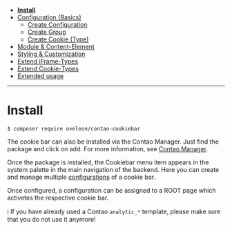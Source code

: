 - [**Install**](INSTALL.md)
- [Configuration (Basics)](BASICS.md)
    - [Create Configuration](CONFIGURATION.md)
    - [Create Group](GROUP.md)
    - [Create Cookie (Type)](COOKIE.md)
- [Module & Content-Element](MOD_CE.md)
- [Styling & Customization](CUSTOMIZATION.md)
- [Extend iFrame-Types](EXTEND_IFRAME.md)
- [Extend Cookie-Types](EXTEND_TYPE.md)
- [Extended usage](EXTENDED_USAGE.md)

---

# Install
```
$ composer require oveleon/contao-cookiebar
```

The cookie bar can also be installed via the Contao Manager. Just find the package and click on add. For more information, see [Contao Manager](https://docs.contao.org/manual/en/installation/install-extensions/).

Once the package is installed, the Cookiebar menu item appears in the system palette in the main navigation of the backend. Here you can create and manage multiple [configurations](CONFIGURATION.md) of a cookie bar. 

Once configured, a configuration can be assigned to a ROOT page which activetes the respective cookie bar.

ℹ If you have already used a Contao `analytic_*` template, please make sure that you do not use it anymore!